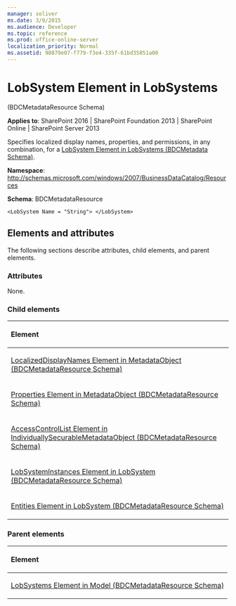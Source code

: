```yaml
---
manager: soliver
ms.date: 3/9/2015
ms.audience: Developer
ms.topic: reference
ms.prod: office-online-server
localization_priority: Normal
ms.assetid: 98879e07-f779-f3e4-335f-61bd35851a00
---
```


# LobSystem Element in LobSystems 

(BDCMetadataResource Schema)

**Applies to**: SharePoint 2016 | SharePoint Foundation 2013 | SharePoint Online | SharePoint Server 2013

Specifies localized display names, properties, and permissions, in any combination, for a [LobSystem Element in LobSystems (BDCMetadata Schema)](lobsystem-element-in-lobsystems-bdcmetadata-schema.md).

**Namespace**: http://schemas.microsoft.com/windows/2007/BusinessDataCatalog/Resources

**Schema**: BDCMetadataResource


```
<LobSystem Name = "String"> </LobSystem>
```

## Elements and attributes

The following sections describe attributes, child elements, and parent elements.

### Attributes

None.

### Child elements

<table>
<colgroup>
<col width="100%" />
</colgroup>
<thead>
<tr class="header">
<th align="left"><p>Element</p></th>
</tr>
</thead>
<tbody>
<tr class="odd">
<td align="left"><p><span sdata="link"><a href="localizeddisplaynames-element-in-metadataobject-bdcmetadataresource-schema.md">LocalizedDisplayNames Element in MetadataObject (BDCMetadataResource Schema)</a></span></p></td>
</tr>
<tr class="even">
<td align="left"><p><span sdata="link"><a href="properties-element-in-metadataobject-bdcmetadataresource-schema.md">Properties Element in MetadataObject (BDCMetadataResource Schema)</a></span></p></td>
</tr>
<tr class="odd">
<td align="left"><p><span sdata="link"><a href="accesscontrollist-element-in-individuallysecurablemetadataobject-bdcmetadatareso.md">AccessControlList Element in IndividuallySecurableMetadataObject (BDCMetadataResource Schema)</a></span></p></td>
</tr>
<tr class="even">
<td align="left"><p><span sdata="link"><a href="lobsysteminstances-element-in-lobsystem-bdcmetadataresource-schema.md">LobSystemInstances Element in LobSystem (BDCMetadataResource Schema)</a></span></p></td>
</tr>
<tr class="odd">
<td align="left"><p><span sdata="link"><a href="entities-element-in-lobsystem-bdcmetadataresource-schema.md">Entities Element in LobSystem (BDCMetadataResource Schema)</a></span></p></td>
</tr>
</tbody>
</table>

### Parent elements

<table>
<colgroup>
<col width="100%" />
</colgroup>
<thead>
<tr class="header">
<th align="left"><p>Element</p></th>
</tr>
</thead>
<tbody>
<tr class="odd">
<td align="left"><p><span sdata="link"><a href="lobsystems-element-in-model-bdcmetadataresource-schema.md">LobSystems Element in Model (BDCMetadataResource Schema)</a></span></p></td>
</tr>
</tbody>
</table>








